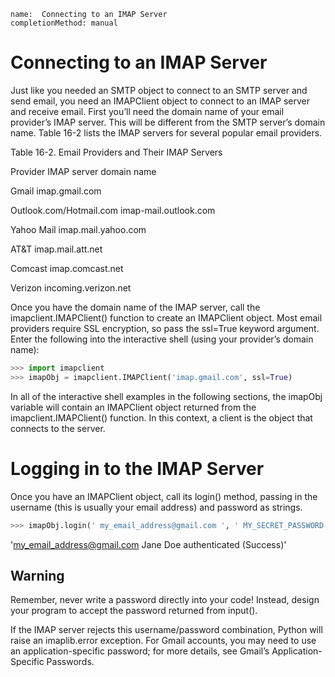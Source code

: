 ```ngMeta
name:  Connecting to an IMAP Server
completionMethod: manual
```
# Connecting to an IMAP Server
Just like you needed an SMTP object to connect to an SMTP server and send email, you need an IMAPClient object to connect to an IMAP server and receive email. First you’ll need the domain name of your email provider’s IMAP server. This will be different from the SMTP server’s domain name. Table 16-2 lists the IMAP servers for several popular email providers.

Table 16-2. Email Providers and Their IMAP Servers

Provider 								IMAP server domain name

Gmail 									imap.gmail.com

Outlook.com/Hotmail.com 				imap-mail.outlook.com

Yahoo Mail 								imap.mail.yahoo.com

AT&T 									imap.mail.att.net

Comcast									imap.comcast.net

Verizon									incoming.verizon.net

Once you have the domain name of the IMAP server, call the imapclient.IMAPClient() function to create an IMAPClient object. Most email providers require SSL encryption, so pass the ssl=True keyword argument. Enter the following into the interactive shell (using your provider’s domain name):

```python
>>> import imapclient
>>> imapObj = imapclient.IMAPClient('imap.gmail.com', ssl=True)
```
In all of the interactive shell examples in the following sections, the imapObj variable will contain an IMAPClient object returned from the imapclient.IMAPClient() function. In this context, a client is the object that connects to the server.

# Logging in to the IMAP Server
Once you have an IMAPClient object, call its login() method, passing in the username (this is usually your email address) and password as strings.

```python
>>> imapObj.login(' my_email_address@gmail.com ', ' MY_SECRET_PASSWORD ')
```
'<span><a href="my_email_address@gmail.com">my_email_address@gmail.com</a></span> Jane Doe authenticated (Success)'

## Warning
Remember, never write a password directly into your code! Instead, design your program to accept the password returned from input().

If the IMAP server rejects this username/password combination, Python will raise an imaplib.error exception. For Gmail accounts, you may need to use an application-specific password; for more details, see Gmail’s Application-Specific Passwords.
